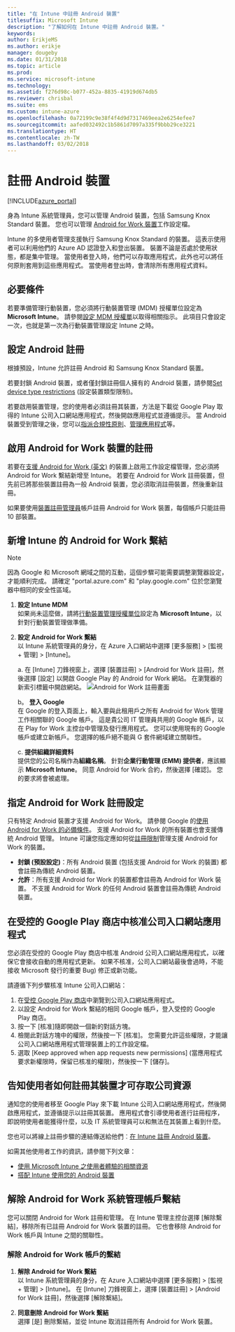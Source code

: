```yaml
---
title: "在 Intune 中註冊 Android 裝置"
titlesuffix: Microsoft Intune
description: "了解如何在 Intune 中註冊 Android 裝置。"
keywords: 
author: ErikjeMS
ms.author: erikje
manager: dougeby
ms.date: 01/31/2018
ms.topic: article
ms.prod: 
ms.service: microsoft-intune
ms.technology: 
ms.assetid: f276d98c-b077-452a-8835-41919d674db5
ms.reviewer: chrisbal
ms.suite: ems
ms.custom: intune-azure
ms.openlocfilehash: 0a72199c9e38f4f4d9d7317469eea2e6254efee7
ms.sourcegitcommit: aafed032492c1b5861d7097a335f9bbb29ce3221
ms.translationtype: HT
ms.contentlocale: zh-TW
ms.lasthandoff: 03/02/2018
---
```

# <a name="enroll-android-devices"></a>註冊 Android 裝置

[!INCLUDE[azure_portal](./includes/azure_portal.md)]

身為 Intune 系統管理員，您可以管理 Android 裝置，包括 Samsung Knox Standard 裝置。 您也可以管理 [Android for Work 裝置](#enable-enrollment-of-android-for-work-devices)工作設定檔。

Intune 的多使用者管理支援執行 Samsung Knox Standard 的裝置。 這表示使用者可以利用他們的 Azure AD 認證登入和登出裝置。 裝置不論是否處於使用狀態，都是集中管理。 當使用者登入時，他們可以存取應用程式，此外也可以將任何原則套用到這些應用程式。 當使用者登出時，會清除所有應用程式資料。

## <a name="prerequisite"></a>必要條件

若要準備管理行動裝置，您必須將行動裝置管理 (MDM) 授權單位設定為 **Microsoft Intune**。 請參閱[設定 MDM 授權單](mdm-authority-set.md)以取得相關指示。 此項目只會設定一次，也就是第一次為行動裝置管理設定 Intune 之時。

## <a name="set-up-android-enrollment"></a>設定 Android 註冊

根據預設，Intune 允許註冊 Android 和 Samsung Knox Standard 裝置。

若要封鎖 Android 裝置，或者僅封鎖註冊個人擁有的 Android 裝置，請參閱[Set device type restrictions](enrollment-restrictions-set.md) (設定裝置類型限制)。

若要啟用裝置管理，您的使用者必須註冊其裝置，方法是下載從 Google Play 取得的 Intune 公司入口網站應用程式，然後開啟應用程式並遵循提示。 當 Android 裝置受到管理之後，您可以[指派合規性原則](compliance-policy-create-android.md)、[管理應用程式](app-management.md)等。

## <a name="enable-enrollment-of-android-for-work-devices"></a>啟用 Android for Work 裝置的註冊

若要在[支援 Android for Work (英文)](https://support.google.com/work/android/answer/6174145?hl=en&ref_topic=6151012) 的裝置上啟用工作設定檔管理，您必須將 Android for Work 繫結新增至 Intune。 若要在 Android for Work 註冊裝置，但先前已將那些裝置註冊為一般 Android 裝置，您必須取消註冊裝置，然後重新註冊。

如果要使用[裝置註冊管理員](device-enrollment-manager-enroll.md)帳戶註冊 Android for Work 裝置，每個帳戶只能註冊 10 部裝置。

## <a name="add-android-for-work-binding-for-intune"></a>新增 Intune 的 Android for Work 繫結

> [!NOTE]
> 因為 Google 和 Microsoft 網域之間的互動，這個步驟可能需要調整瀏覽器設定，才能順利完成。  請確定 "portal.azure.com" 和 "play.google.com" 位於您瀏覽器中相同的安全性區域。

1. **設定 Intune MDM**<br>
如果尚未這麼做，請將[行動裝置管理授權單位](mdm-authority-set.md)設定為 **Microsoft Intune**，以針對行動裝置管理做準備。
2. **設定 Android for Work 繫結**<br>
    以 Intune 系統管理員的身分，在 Azure 入口網站中選擇 [更多服務] > [監視 + 管理] > [Intune]。

   a. 在 [Intune] 刀鋒視窗上，選擇 [裝置註冊] > [Android for Work 註冊]，然後選擇 [設定] 以開啟 Google Play 的 Android for Work 網站。 在瀏覽器的新索引標籤中開啟網站。
   ![Android for Work 註冊畫面](./media/android-work-bind.png)

   b。 **登入 Google**<br>
   在 Google 的登入頁面上，輸入要與此租用戶之所有 Android for Work 管理工作相關聯的 Google 帳戶。 這是貴公司 IT 管理員共用的 Google 帳戶，以在 Play for Work 主控台中管理及發行應用程式。 您可以使用現有的 Google 帳戶或建立新帳戶。  您選擇的帳戶絕不能與 G 套件網域建立關聯性。

   c. **提供組織詳細資料**<br>
   提供您的公司名稱作為**組織名稱**。 針對**企業行動管理 (EMM) 提供者**，應該顯示 **Microsoft Intune**。 同意 Android for Work 合約，然後選擇 [確認]。 您的要求將會被處理。

## <a name="specify-android-for-work-enrollment-settings"></a>指定 Android for Work 註冊設定
只有特定 Android 裝置才支援 Android for Work。 請參閱 Google 的[使用 Android for Work 的必備條件](https://support.google.com/work/android/answer/6174145?hl=en&ref_topic=6151012%20style=%22target=new_window%22)。 支援 Android for Work 的所有裝置也會支援傳統 Android 管理。 Intune 可讓您指定應如何從[註冊限制](enrollment-restrictions-set.md)管理支援 Android for Work 的裝置。

- **封鎖 (預設設定)**：所有 Android 裝置 (包括支援 Android for Work 的裝置) 都會註冊為傳統 Android 裝置。
- **允許**：所有支援 Android for Work 的裝置都會註冊為 Android for Work 裝置。 不支援 Android for Work 的任何 Android 裝置會註冊為傳統 Android 裝置。

## <a name="approve-the-company-portal-app-in-the-managed-google-play-store"></a>在受控的 Google Play 商店中核准公司入口網站應用程式
您必須在受控的 Google Play 商店中核准 Android 公司入口網站應用程式，以確保它會接收自動的應用程式更新。 如果不核准，公司入口網站最後會過時，不能接收 Microsoft 發行的重要 Bug) 修正或新功能。

請遵循下列步驟核准 Intune 公司入口網站：

1.  在[受控 Google Play 商店](https://play.google.com/work/apps/details?id=com.microsoft.windowsintune.companyportal)中瀏覽到公司入口網站應用程式。
2.  以設定 Android for Work 繫結的相同 Google 帳戶，登入受控的 Google Play 商店。
3.  按一下 [核准]隨即開啟一個新的對話方塊。
4.  檢閱此對話方塊中的權限，然後按一下 [核准]。 您需要允許這些權限，才能讓公司入口網站應用程式管理裝置上的工作設定檔。
5.  選取 [Keep approved when app requests new permissions] (當應用程式要求新權限時，保留已核准的權限)，然後按一下 [儲存]。

<!--  ## Next steps for Android for Work
After configuring the Android for Work binding and settings, you can do the following:
- [Deploy Android for Work apps](android-for-work-apps.md)
- [Add Android for Work configuration policies](android-for-work-policy-settings-in-microsoft-intune.md)  -->

## <a name="tell-your-users-how-to-enroll-their-devices-to-access-company-resources"></a>告知使用者如何註冊其裝置才可存取公司資源

通知您的使用者移至 Google Play 來下載 Intune 公司入口網站應用程式，然後開啟應用程式，並遵循提示以註冊其裝置。 應用程式會引導使用者進行註冊程序，即說明使用者能獲得什麼，以及 IT 系統管理員可以和無法在其裝置上看到什麼。

您也可以將線上註冊步驟的連結傳送給他們︰[在 Intune 註冊 Android 裝置](https://docs.microsoft.com/intune-user-help/enroll-your-device-in-intune-android)。

如需其他使用者工作的資訊，請參閱下列文章：

- [使用 Microsoft Intune 之使用者體驗的相關資源](end-user-educate.md)
- [搭配 Intune 使用您的 Android 裝置](https://docs.microsoft.com/intune-user-help/using-your-android-device-with-intune)

## <a name="unbind-your-android-for-work-administrative-account"></a>解除 Android for Work 系統管理帳戶繫結

您可以關閉 Android for Work 註冊和管理。 在 Intune 管理主控台選擇 [解除繫結]，移除所有已註冊 Android for Work 裝置的註冊。 它也會移除 Android for Work 帳戶與 Intune 之間的關聯性。

### <a name="to-unbind-an-android-for-work-account"></a>解除 Android for Work 帳戶的繫結

1. **解除 Android for Work 繫結**<br>
    以 Intune 系統管理員的身分，在 Azure 入口網站中選擇 [更多服務] > [監視 + 管理] > [Intune]。  在 [Intune] 刀鋒視窗上，選擇 [裝置註冊] > [Android for Work 註冊]，然後選擇 [解除繫結]。

2. **同意刪除 Android for Work 繫結**<br>
  選擇 [是] 刪除繫結，並從 Intune 取消註冊所有 Android for Work 裝置。
